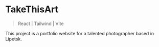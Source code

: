 # TakeThisArt

> React | Tailwind | Vite  

This project is a portfolio website for a talented photographer based in Lipetsk.